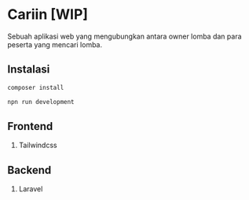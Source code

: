 # <strong>Cariin [WIP]</strong>
Sebuah aplikasi web yang mengubungkan antara owner lomba dan para peserta yang mencari lomba.

## Instalasi
```bash
composer install
```
```bash
npn run development
```

## Frontend
1. Tailwindcss

## Backend
1. Laravel


